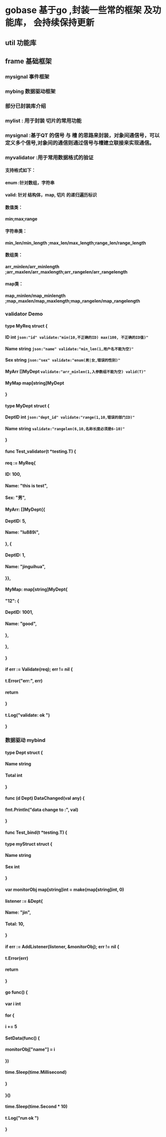 # gobase  基于go ,封装一些常的框架 及功能库， 会持续保持更新

## util  功能库
## frame 基础框架
### mysignal 事件框架
### mybing 数据驱动框架

### 部分已封装库介绍
### mylist : 用于封装 切片的常用功能
### mysignal :基于QT 的信号 与 槽 的思路来封装，对象间通信号，可以定义多个信号,对象间的通信则通过信号与槽建立联接来实现通信。
### myvalidator :用于常用数据格式的验证
#### 支持格式如下：
#### enum :针对数组，字符串
#### valid: 针对 结构体，map, 切片 的递归遍历标识
#### 数值类：
#### min;max;range
#### 字符串类：
#### min_len/min_length ;max_len/max_length;range_len/range_length
#### 数组类：
#### arr_minlen/arr_minlength ;arr_maxlen/arr_maxlength;arr_rangelen/arr_rangelength
#### map类：
#### map_minlen/map_minlength ;map_maxlen/map_maxlength;map_rangelen/map_rangelength



### validator Demo 

#### type MyReq struct {
#### ID    int      `json:"id" validate:"min(10,不正确的ID) max(100, 不正确的ID值)"`
#### Name  string   `json:"name" validate:"min_len(1,用户名不能为空)"`
#### Sex   string   `json:"sex" validate:"enum(男|女,错误的性别)"`
#### MyArr []MyDept `validate:"arr_minlen(1,入参数组不能为空) valid(T)"`
#### MyMap map[string]MyDept
#### }

#### type MyDept struct {
#### DeptID int `json:"dept_id" validate:"range(1,10,错误的部门ID)"`
#### Name   string   `validate:"rangelen(6,10,名称长度必须是6-10)"`
#### }

#### func Test_validator(t *testing.T) {
#### req := MyReq{
#### ID:   100,
#### Name: "this is test",
#### Sex:  "男",
#### MyArr: []MyDept{{
#### DeptID: 5,
#### Name:   "lu889i",
#### }, {
#### DeptID: 1,
#### Name:   "jinguihua",
#### }},
#### MyMap: map[string]MyDept{
#### "12": {
#### DeptID: 1001,
#### Name:   "good",
#### },
#### },
#### }

#### 	if err := Validate(req); err != nil {
#### 	t.Error("err:", err)
#### 		return
#### 	}

#### 	t.Log("validate: ok ")
#### }


### 数据驱动 mybind

#### type Dept struct {
#### Name  string
#### Total int
#### }

#### func (d Dept) DataChanged(val any) {
#### fmt.Println("data change to :", val)
#### }

#### func Test_bind(t *testing.T) {
#### type myStruct struct {
#### Name string
#### Sex  int
#### }

#### var monitorObj map[string]int = make(map[string]int, 0)

#### listener := &Dept{
####		Name:  "jin",
####		Total: 10,
####	}

####	if err := AddListener(listener, &monitorObj); err != nil {
####		t.Error(err)
####		return
####	}

####	go func() {
####		var i int
####		for {
####			i += 5
####			SetData(func() {
####				monitorObj["name"] = i
####			})

####			time.Sleep(time.Millisecond)
####		}
####	}()

####	time.Sleep(time.Second * 10)
####	t.Log("run ok ")
#### }